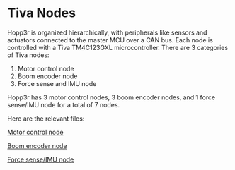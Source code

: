 Tiva Nodes
==================

Hopp3r is organized hierarchically, with peripherals like sensors and actuators connected to the master MCU over a CAN bus. Each node is controlled with a Tiva TM4C123GXL microcontroller. There are 3 categories of Tiva nodes:

1. Motor control node
2. Boom encoder node
3. Force sense and IMU node

Hopp3r has 3 motor control nodes, 3 boom encoder nodes, and 1 force sense/IMU node for a total of 7 nodes.

Here are the relevant files:

[Motor control node](/CAN_Copley/ver0)

[Boom encoder node](/CAN_Boom)

[Force sense/IMU node](/CAN_IMU_FZ/TxNode)
